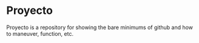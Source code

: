 Proyecto
========

Proyecto is a repository for showing the bare minimums of github and how to maneuver, function, etc.
